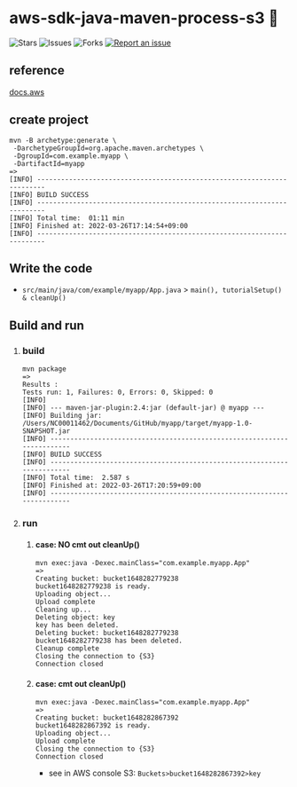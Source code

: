 # aws-sdk-java-maven-process-s3 🐳

![Stars](https://img.shields.io/github/stars/tquangdo/aws-sdk-java-maven-process-s3?color=f05340)
![Issues](https://img.shields.io/github/issues/tquangdo/aws-sdk-java-maven-process-s3?color=f05340)
![Forks](https://img.shields.io/github/forks/tquangdo/aws-sdk-java-maven-process-s3?color=f05340)
[![Report an issue](https://img.shields.io/badge/Support-Issues-green)](https://github.com/tquangdo/aws-sdk-java-maven-process-s3/issues/new)

## reference
[docs.aws](https://docs.aws.amazon.com/sdk-for-java/latest/developer-guide/get-started.html)

## create project
```shell
mvn -B archetype:generate \
 -DarchetypeGroupId=org.apache.maven.archetypes \
 -DgroupId=com.example.myapp \
 -DartifactId=myapp
=>
[INFO] ------------------------------------------------------------------------
[INFO] BUILD SUCCESS
[INFO] ------------------------------------------------------------------------
[INFO] Total time:  01:11 min
[INFO] Finished at: 2022-03-26T17:14:54+09:00
[INFO] ------------------------------------------------------------------------
```

## Write the code
- `src/main/java/com/example/myapp/App.java` > `main(), tutorialSetup() & cleanUp()`

## Build and run
1. ### build
    ```shell
    mvn package
    =>
    Results :
    Tests run: 1, Failures: 0, Errors: 0, Skipped: 0
    [INFO] 
    [INFO] --- maven-jar-plugin:2.4:jar (default-jar) @ myapp ---
    [INFO] Building jar: /Users/NC00011462/Documents/GitHub/myapp/target/myapp-1.0-SNAPSHOT.jar
    [INFO] ------------------------------------------------------------------------
    [INFO] BUILD SUCCESS
    [INFO] ------------------------------------------------------------------------
    [INFO] Total time:  2.587 s
    [INFO] Finished at: 2022-03-26T17:20:59+09:00
    [INFO] ------------------------------------------------------------------------
    ```
1. ### run
    1. #### case: NO cmt out cleanUp()
        ```shell
        mvn exec:java -Dexec.mainClass="com.example.myapp.App"
        =>
        Creating bucket: bucket1648282779238
        bucket1648282779238 is ready.
        Uploading object...
        Upload complete
        Cleaning up...
        Deleting object: key
        key has been deleted.
        Deleting bucket: bucket1648282779238
        bucket1648282779238 has been deleted.
        Cleanup complete
        Closing the connection to {S3}
        Connection closed
        ```
    1. #### case: cmt out cleanUp()
        ```shell
        mvn exec:java -Dexec.mainClass="com.example.myapp.App"
        =>
        Creating bucket: bucket1648282867392
        bucket1648282867392 is ready.
        Uploading object...
        Upload complete
        Closing the connection to {S3}
        Connection closed
        ```
        - see in AWS console S3: `Buckets>bucket1648282867392>key`
